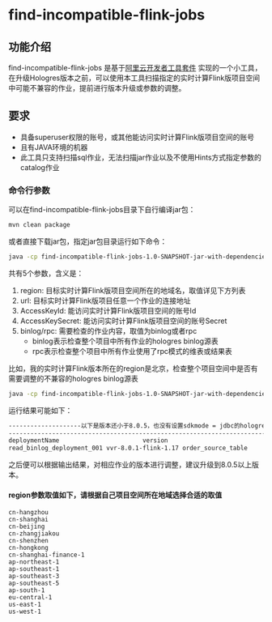 # find-incompatible-flink-jobs

## 功能介绍
find-incompatible-flink-jobs 是基于[阿里云开发者工具套件](https://help.aliyun.com/zh/flink/developer-reference/getting-started-with-alibaba-cloud-sdk-for-java) 实现的一个小工具，
在升级Hologres版本之前，可以使用本工具扫描指定的实时计算Flink版项目空间中可能不兼容的作业，提前进行版本升级或参数的调整。

## 要求
- 具备superuser权限的账号，或其他能访问实时计算Flink版项目空间的账号
- 且有JAVA环境的机器
- 此工具只支持扫描sql作业，无法扫描jar作业以及不使用Hints方式指定参数的catalog作业

### 命令行参数

可以在find-incompatible-flink-jobs目录下自行编译jar包：
```bash
mvn clean package
```
或者直接下载jar包，指定jar包目录运行如下命令：
```bash
java -cp find-incompatible-flink-jobs-1.0-SNAPSHOT-jar-with-dependencies.jar com.alibaba.hologres.FindIncompatibleFlinkJobs <region> <url> <AccessKeyId> <AccessKeySecret> <binlog/rpc>
```
共有5个参数，含义是：
 1. region: 目标实时计算Flink版项目空间所在的地域名，取值详见下方列表
 2. url: 目标实时计算Flink版项目任意一个作业的连接地址
 3. AccessKeyId: 能访问实时计算Flink版项目空间的账号Id
 4. AccessKeySecret: 能访问实时计算Flink版项目空间的账号Secret
 5. binlog/rpc: 需要检查的作业内容，取值为binlog或者rpc
    * binlog表示检查整个项目中所有作业的hologres binlog源表
    * rpc表示检查整个项目中所有作业使用了rpc模式的维表或结果表

比如，我的实时计算Flink版本所在的region是北京，检查整个项目空间中是否有需要调整的不兼容的hologres binlog源表
```bash
java -cp find-incompatible-flink-jobs-1.0-SNAPSHOT-jar-with-dependencies.jar com.alibaba.hologres.FindIncompatibleFlinkJobs cn-beijing https://vvp.console.aliyun.com/web/aaa/zh/#/workspaces/my-workspace/namespaces/my-namespace/operations my-access-key-id my-access-key-secret binlog
```
运行结果可能如下：
```bash
--------------------以下是版本还小于8.0.5，也没有设置sdkmode = jdbc的hologres binlog 源表-------------------
-------------------------------------------------------------------------------------------------------------
deploymentName                       version                              tableName
read_binlog_deployment_001 vvr-8.0.1-flink-1.17 order_source_table
```
之后便可以根据输出结果，对相应作业的版本进行调整，建议升级到8.0.5以上版本。

#### region参数取值如下，请根据自己项目空间所在地域选择合适的取值

```
cn-hangzhou
cn-shanghai
cn-beijing
cn-zhangjiakou
cn-shenzhen
cn-hongkong
cn-shanghai-finance-1
ap-northeast-1
ap-southeast-1
ap-southeast-3
ap-southeast-5
ap-south-1
eu-central-1
us-east-1
us-west-1
```